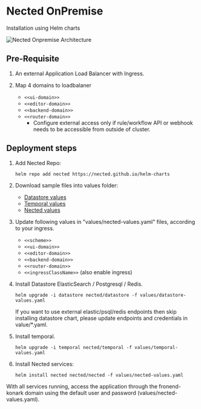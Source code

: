 # Nected OnPremise
Installation using Helm charts

![Nected Onpremise Architecture](https://assets.nected.io/nalanda/nected-op-1.jpg)

## Pre-Requisite
1. An external Application Load Balancer with Ingress.

2. Map 4 domains to loadbalaner
    - `<<ui-domain>>`
    - `<<editor-domain>>`
    - `<<backend-domain>>`
    - `<<router-domain>>`
      - Configure external access only if rule/workflow API or webhook needs to be accessible from outside of cluster.

## Deployment steps
1. Add Nected Repo:
    ```
    helm repo add nected https://nected.github.io/helm-charts
    ```

2. Download sample files into values folder:
    - [Datastore values](https://charts.nected.io/values/datastore-values.yaml)
    - [Temporal values](https://charts.nected.io/values/temporal-values.yaml)
    - [Nected values](https://charts.nected.io/values/nected-values.yaml)

3. Update following values in "values/nected-values.yaml" files, according to your ingress.
    - `<<scheme>>`
    - `<<ui-domain>>`
    - `<<editor-domain>>`
    - `<<backend-domain>>`
    - `<<router-domain>>`
    - `<<ingressClassName>>` (also enable ingress)

4. Install Datastore ElasticSearch / Postgresql / Redis.
   ```
   helm upgrade -i datastore nected/datastore -f values/datastore-values.yaml
   ```

   If you want to use external elastic/psql/redis endpoints then skip installing datastore chart, please update endpoints and credentials in value/*.yaml.

5.  Install temporal.
    ```
    helm upgrade -i temporal nected/temporal -f values/temporal-values.yaml
    ```

7. Install Nected services:
    ```
    helm install nected nected/nected -f values/nected-values.yaml
    ```

With all services running, access the application through the fronend-konark domain using the default user and password (values/nected-values.yaml).
